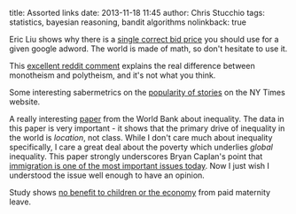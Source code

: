 title: Assorted links
date: 2013-11-18 11:45
author: Chris Stucchio
tags: statistics, bayesian reasoning, bandit algorithms
nolinkback: true





Eric Liu shows why there is a [single correct bid price](http://blog.ezliu.com/how-to-bid-for-cpc-campaigns-aka-stop-doing-adwords-wrong/) you should use for a given google adword. The world is made of math, so don't hesitate to use it.

This [excellent reddit comment](http://www.reddit.com/r/explainlikeimfive/comments/1qtl8v/eli5_is_hinduism_a_monotheistic_or_polytheistic/cdgggvl) explains the real difference between monotheism and polytheism, and it's not what you think.

Some interesting sabermetrics on the [popularity of stories](http://brianabelson.com/open-news/2013/11/14/Pageviews-above-replacement.html) on the NY Times website.

A really interesting [paper](http://www-wds.worldbank.org/external/default/WDSContentServer/IW3P/IB/2012/11/06/000158349_20121106085546/Rendered/PDF/wps6259.pdf) from the World Bank about inequality. The data in this paper is very important - it shows that the primary drive of inequality in the world is *location*, not class. While I don't care much about inequality specifically, I care a great deal about the poverty which underlies *global* inequality. This paper strongly underscores Bryan Caplan's point that [immigration is one of the most important issues today](http://econfaculty.gmu.edu/bcaplan/pdfs/whyimmigration.pdf). Now I just wish I understood the issue well enough to have an opinion.

Study shows [no benefit to children or the economy](http://papers.ssrn.com/sol3/papers.cfm?abstract_id=2348505) from paid maternity leave.


